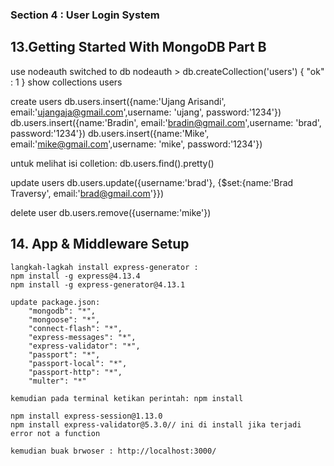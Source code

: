 ### Section 4 : User Login System

## 13.Getting Started With MongoDB Part B

use nodeauth
switched to db nodeauth > db.createCollection('users')
{ "ok" : 1 }
show collections
users

create users
db.users.insert({name:'Ujang Arisandi', email:'ujangaja@gmail.com',username: 'ujang', password:'1234'})
db.users.insert({name:'Bradin', email:'bradin@gmail.com',username: 'brad', password:'1234'})
db.users.insert({name:'Mike', email:'mike@gmail.com',username: 'mike', password:'1234'})

untuk melihat isi colletion:
db.users.find().pretty()

update users
db.users.update({username:'brad'}, {$set:{name:'Brad Traversy', email:'brad@gmail.com'}})

delete user
db.users.remove({username:'mike'})

## 14. App & Middleware Setup

    langkah-lagkah install express-generator :
    npm install -g express@4.13.4
    npm install -g express-generator@4.13.1

    update package.json:
        "mongodb": "*",
        "mongoose": "*",
        "connect-flash": "*",
        "express-messages": "*",
        "express-validator": "*",
        "passport": "*",
        "passport-local": "*",
        "passport-http": "*",
        "multer": "*"

    kemudian pada terminal ketikan perintah: npm install

    npm install express-session@1.13.0
    npm install express-validator@5.3.0// ini di install jika terjadi error not a function

    kemudian buak brwoser : http://localhost:3000/
